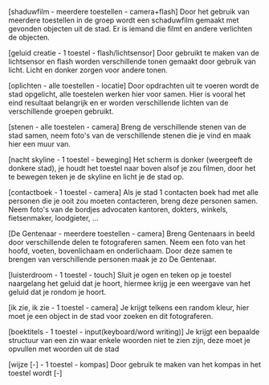 [shaduwfilm - meerdere toestellen - camera+flash]
Door het gebruik van meerdere toestellen in de groep wordt een schaduwfilm gemaakt met gevonden objecten uit de stad. Er is iemand die filmt en andere verlichten de objecten. 

[geluid creatie - 1 toestel - flash/lichtsensor]
Door gebruikt te maken van de lichtsensor en flash worden verschillende tonen gemaakt door gebruik van licht. Licht en donker zorgen voor andere tonen.

[oplichten - alle toestellen - locatie]
Door opdrachten uit te voeren wordt de stad opgelicht, alle toestelen werken hier voor samen. Hier is vooral het eind resultaat belangrijk en er worden verschillende lichten van de verschillende groepen gebruikt.

[stenen - alle toestelen - camera]
Breng de verschillende stenen van de stad samen, neem foto's van de verschillende stenen die je vind en maak hier een muur van.

[nacht skyline - 1 toestel - beweging]
Het scherm is donker (weergeeft de donkere stad), je houdt het toestel naar boven alsof je zou filmen, door het te bewegen teken je de skyline en licht je de stad op.

[contactboek - 1 toestel - camera]
Als je stad 1 contacten boek had met alle personen die je ooit zou moeten contacteren, breng deze personen samen. Neem foto's van de bordjes advocaten kantoren, dokters, winkels, fietsenmaker, loodgieter, ...

[De Gentenaar - meerdere toestellen - camera]
Breng Gentenaars in beeld door verschillende delen te fotograferen samen. Neem een foto van het hoofd, voeten, bovenlichaam en onderlichaam. Door deze samen te brengen van verschillende personen maak je zo De Gentenaar.

[luisterdroom - 1 toestel - touch]
Sluit je ogen en teken op je toestel naargelang het geluid dat je hoort, hiermee krijg je een weergave van het geluid dat je rondom je hoort.

[ik zie, ik zie - 1 toestel - camera]
Je krijgt telkens een random kleur, hier moet je een object in de stad voor zoeken en dit fotograferen. 

[boektitels - 1 toestel - input(keyboard/word writing)]
Je krijgt een bepaalde structuur van een zin waar enkele woorden niet te zien zijn, deze moet je opvullen met woorden uit de stad

[wijze [-] - 1 toestel - kompas]
Door gebruik te maken van het kompas in het toestel wordt [-]